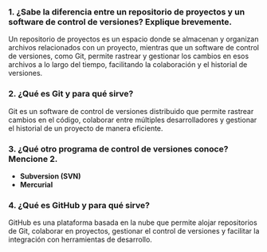### 1. ¿Sabe la diferencia entre un repositorio de proyectos y un software de control de versiones? Explique brevemente. 
Un repositorio de proyectos es un espacio donde se almacenan y organizan archivos relacionados con un proyecto, mientras que un software de control de versiones, como Git, permite rastrear y gestionar los cambios en esos archivos a lo largo del tiempo, facilitando la colaboración y el historial de versiones.

### 2. ¿Qué es Git y para qué sirve? 
Git es un software de control de versiones distribuido que permite rastrear cambios en el código, colaborar entre múltiples desarrolladores y gestionar el historial de un proyecto de manera eficiente.

### 3. ¿Qué otro programa de control de versiones conoce? Mencione 2. 
- **Subversion (SVN)**
- **Mercurial**

### 4. ¿Qué es GitHub y para qué sirve? 
GitHub es una plataforma basada en la nube que permite alojar repositorios de Git, colaborar en proyectos, gestionar el control de versiones y facilitar la integración con herramientas de desarrollo.
